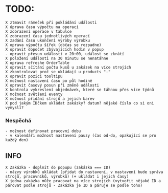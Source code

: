 # TODO:

    X ztmavit rámeček při pokládání události
    X úprava času výpočtu na operaci
    X zobrazení operace v tabulce
    X zobrazení času jednotlivých operací
    X zadání času ukončení výroby výrobku
    X oprava výpočtu šířek (občas se rozpadne)
    X opravit dopočet zbývajících hodin v popup
    - opravit přesun události v 20:00, událost se zkrátí
    X položení události na 30 minutu se nenatáhne
    X oprava refreshe OrderTable
    X opravit sčítání počtu kusů u zakázek na více strojích
    X zkontrolovat proč se ukládají u products "-"
    X opravit pozici tooltipu
    X možnost nastavení času po půl hodině
    X opravit časový posun při změně události
    X kontrola vykreslení objednávek, které se táhnou přes více týdnů
    X možnost zvětšení eventy
    X možnost přidání strojů a jejich barev
    X pod jakým IDčkem ukládat zakázky? datum? nějaké číslo co si oni vymyslí?


### Nespěchá
    - možnost definovat pracovní dobu
    - v kalendáři možnost nastavení pauzy (čas od-do, opakující se pro každý den)


## INFO

    X Zakázka - doplnit do popupu (zakázka === ID)
    - názvy výrobků ukládat (přidat do nastavení, v nastavení bude správa strojů, pracovníků, výrobků) (+ ukládat i jejich časy)
    X jedna zakázka může pracovat na více strojích (vytvořit nějaké ID a párovat podle strojů - Zakázka je ID a páruje se podle toho)
